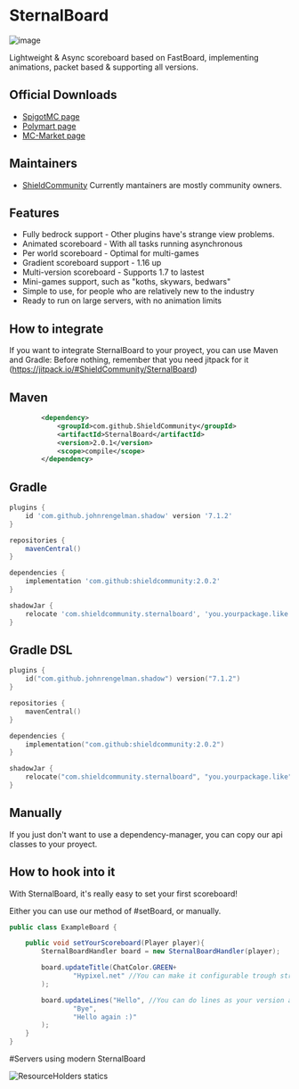 # SternalBoard

![image](https://user-images.githubusercontent.com/76608233/146663681-08cf1e75-e288-44f4-8c79-fdda3531980b.png)

Lightweight & Async scoreboard based on FastBoard, implementing animations, packet based & supporting all versions.

## Official Downloads

* [SpigotMC page](https://www.spigotmc.org/resources/sternalboard-lightweight-animated-scoreboard.89245/)
* [Polymart page](https://polymart.org/resource/sternalboard-lightweight.1379)
* [MC-Market page](https://www.mc-market.org/resources/20395/)

## Maintainers
* [ShieldCommunity](https://github.com/ShieldCommunity) Currently mantainers are mostly community owners.

## Features
* Fully bedrock support - Other plugins have's strange view problems.
* Animated scoreboard - With all tasks running asynchronous
* Per world scoreboard - Optimal for multi-games
* Gradient scoreboard support - 1.16 up
* Multi-version scoreboard - Supports 1.7 to lastest
* Mini-games support, such as "koths, skywars, bedwars"
* Simple to use, for people who are relatively new to the industry
* Ready to run on large servers, with no animation limits

## How to integrate
If you want to integrate SternalBoard to your proyect, you can use Maven and Gradle:
Before nothing, remember that you need jitpack for it (https://jitpack.io/#ShieldCommunity/SternalBoard)

## Maven
```xml
        <dependency>
            <groupId>com.github.ShieldCommunity</groupId>
            <artifactId>SternalBoard</artifactId>
            <version>2.0.1</version>
            <scope>compile</scope>
        </dependency>
```

## Gradle
```gradle
plugins {
    id 'com.github.johnrengelman.shadow' version '7.1.2'
}

repositories {
    mavenCentral()
}

dependencies {
    implementation 'com.github:shieldcommunity:2.0.2'
}

shadowJar {
    relocate 'com.shieldcommunity.sternalboard', 'you.yourpackage.like'
}
```

## Gradle DSL
```kts
plugins {
    id("com.github.johnrengelman.shadow") version("7.1.2")
}

repositories {
    mavenCentral()
}

dependencies {
    implementation("com.github:shieldcommunity:2.0.2")
}

shadowJar {
    relocate("com.shieldcommunity.sternalboard", "you.yourpackage.like")
}
```

## Manually
If you just don't want to use a dependency-manager, you can copy our api classes to your proyect.

## How to hook into it
With SternalBoard, it's really easy to set your first scoreboard!

Either you can use our method of #setBoard, or manually.

```java
public class ExampleBoard {

    public void setYourScoreboard(Player player){
        SternalBoardHandler board = new SternalBoardHandler(player);

        board.updateTitle(ChatColor.GREEN+
                "Hypixel.net" //You can make it configurable trough strings tho
        );

        board.updateLines("Hello", //You can do lines as your version allows!
                "Bye",
                "Hello again :)"
        );
    }
}

```

#Servers using modern SternalBoard

<img src="https://bstats.org/signatures/bukkit/SternalBoard.svg" alt="ResourceHolders statics">
